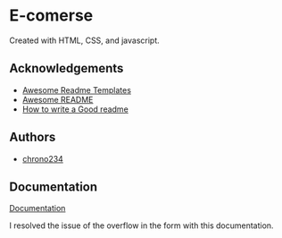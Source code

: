 # E-comerse 

Created with HTML, CSS, and javascript.
## Acknowledgements

 - [Awesome Readme Templates](https://awesomeopensource.com/project/elangosundar/awesome-README-templates)
 - [Awesome README](https://github.com/matiassingers/awesome-readme)
 - [How to write a Good readme](https://bulldogjob.com/news/449-how-to-write-a-good-readme-for-your-github-project)


## Authors

- [chrono234](https://github.com/chrono234/E-comerse)


## Documentation

[Documentation](https://developer.mozilla.org/es/docs/Web/CSS/overflow)

I resolved the issue of the overflow in the form with this documentation.
